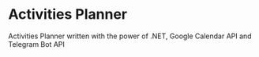 # Activities Planner
Activities Planner written with the power of .NET, Google Calendar API and Telegram Bot API
